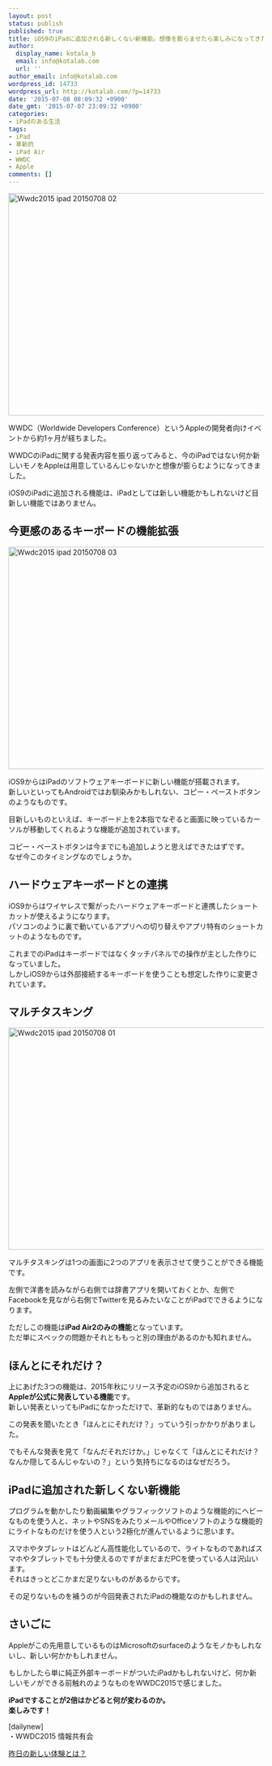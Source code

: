 ```yaml
---
layout: post
status: publish
published: true
title: iOS9のiPadに追加される新しくない新機能。想像を膨らませたら楽しみになってきた！
author:
  display_name: kotala_b
  email: info@kotalab.com
  url: ''
author_email: info@kotalab.com
wordpress_id: 14733
wordpress_url: http://kotalab.com/?p=14733
date: '2015-07-08 08:09:32 +0900'
date_gmt: '2015-07-07 23:09:32 +0900'
categories:
- iPadのある生活
tags:
- iPad
- 革新的
- iPad Air
- WWDC
- Apple
comments: []
---
```

<p><img src="http://kotalab.com/wp-content/uploads/2015/07/wwdc2015-ipad_20150708_02.jpg" alt="Wwdc2015 ipad 20150708 02" width="780" height ="438" class="aligncenter size-large" /></p>
<p>WWDC（Worldwide Developers Conference）というAppleの開発者向けイベントから約1ヶ月が経ちました。</p>
<p>WWDCのiPadに関する発表内容を振り返ってみると、今のiPadではない何か新しいモノをAppleは用意しているんじゃないかと想像が膨らむようになってきました。</p>
<p>iOS9のiPadに追加される機能は、iPadとしては新しい機能かもしれないけど目新しい機能ではありません。</p>
<p><!--more--></p>
<h2>今更感のあるキーボードの機能拡張</h2>
<p><img src="http://kotalab.com/wp-content/uploads/2015/07/wwdc2015-ipad_20150708_03.jpg" alt="Wwdc2015 ipad 20150708 03" width="780" height ="438" class="aligncenter size-large" /></p>
<p>iOS9からはiPadのソフトウェアキーボードに新しい機能が搭載されます。<br />
新しいといってもAndroidではお馴染みかもしれない、コピー・ペーストボタンのようなものです。</p>
<p>目新しいものといえば、キーボード上を2本指でなぞると画面に映っているカーソルが移動してくれるような機能が追加されています。</p>
<p>コピー・ペーストボタンは今までにも追加しようと思えばできたはずです。<br />
<span class="b">なぜ今このタイミング</span>なのでしょうか。</p>
<h2>ハードウェアキーボードとの連携</h2>
<p>iOS9からはワイヤレスで繋がったハードウェアキーボードと連携したショートカットが使えるようになります。<br />
パソコンのように裏で動いているアプリへの切り替えやアプリ特有のショートカットのようなものです。</p>
<p>これまでのiPadはキーボードではなくタッチパネルでの操作が主とした作りになっていました。<br />
しかし<span class="b">iOS9からは外部接続するキーボードを使うことも想定した作りに変更</span>されています。</p>
<h2>マルチタスキング</h2>
<p><img src="http://kotalab.com/wp-content/uploads/2015/07/wwdc2015-ipad_20150708_01.jpg" alt="Wwdc2015 ipad 20150708 01" width="780" height ="438" class="aligncenter size-large" /></p>
<p>マルチタスキングは1つの画面に2つのアプリを表示させて使うことができる機能です。</p>
<p>左側で洋書を読みながら右側では辞書アプリを開いておくとか、左側でFacebookを見ながら右側でTwitterを見るみたいなことがiPadでできるようになります。</p>
<p>ただしこの機能は<strong>iPad Air2のみの機能</strong>となっています。<br />
ただ単にスペックの問題かそれとももっと別の理由があるのかも知れません。</p>
<h2>ほんとにそれだけ？</h2>
<p>上にあげた3つの機能は、2015年秋にリリース予定のiOS9から追加されると<strong>Appleが公式に発表している機能</strong>です。<br />
新しい発表といってもiPadになかっただけで、革新的なものではありません。</p>
<p><span class="b">この発表を聞いたとき「ほんとにそれだけ？」っていう引っかかりがありました。</span></p>
<p>でもそんな発表を見て「なんだそれだけか。」じゃなくて「ほんとにそれだけ？なんか隠してるんじゃないの？」という気持ちになるのはなぜだろう。</p>
<h2>iPadに追加された新しくない新機能</h2>
<p>プログラムを動かしたり動画編集やグラフィックソフトのような機能的にヘビーなものを使う人と、ネットやSNSをみたりメールやOfficeソフトのような機能的にライトなものだけを使う人という2極化が進んでいるように思います。</p>
<p>スマホやタブレットはどんどん高性能化しているので、ライトなものであればスマホやタブレットでも十分使えるのですがまだまだPCを使っている人は沢山います。<br />
それはきっとどこかまだ足りないものがあるからです。</p>
<p>その足りないものを補うのが今回発表されたiPadの機能なのかもしれません。</p>
<h2>さいごに</h2>
<p>Appleがこの先用意しているものはMicrosoftのsurfaceのようなモノかもしれないし、新しい何かかもしれません。</p>
<p>もしかしたら単に純正外部キーボードがついたiPadかもしれないけど、何か新しいモノができる前触れのようなものをWWDC2015で感じました。</p>
<p><strong>iPadですることが2倍はかどると何が変わるのか。<br />
楽しみです！</strong></p>
<p>[dailynew]<br />
・WWDC2015 情報共有会</p>
<p><a href="http://kotalab.com/lets-start-1day1new" title="昨日の新しい体験とは？">昨日の新しい体験とは？</a></p>
<div class="clear"></div>
